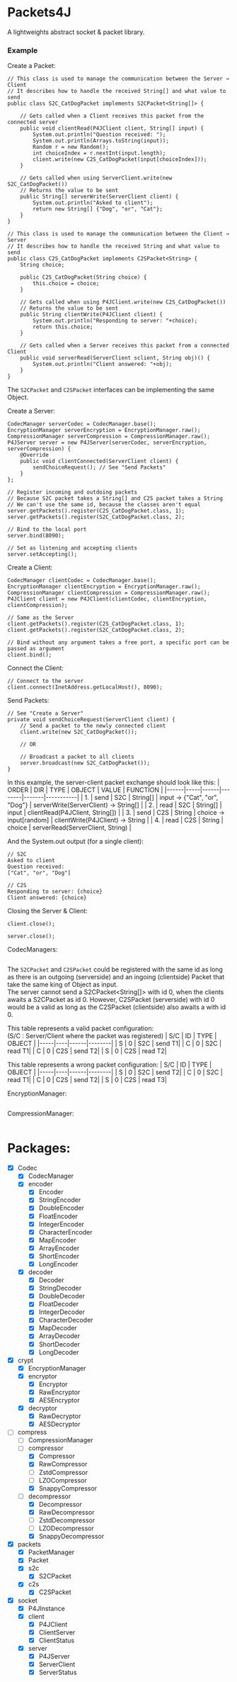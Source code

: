 # Packets4J
A lightweights abstract socket & packet library.

### Example
Create a Packet:
```
// This class is used to manage the communication between the Server → Client
// It describes how to handle the received String[] and what value to send
public class S2C_CatDogPacket implements S2CPacket<String[]> {
	
	// Gets called when a Client receives this packet from the connected server
	public void clientRead(P4JClient client, String[] input) {
		System.out.println("Question received: ");
		System.out.println(Arrays.toString(input));
		Random r = new Random();
		int choiceIndex = r.nextInt(input.length);
		client.write(new C2S_CatDogPacket(input[choiceIndex]));
	}

	// Gets called when using ServerClient.write(new S2C_CatDogPacket())
	// Returns the value to be sent
	public String[] serverWrite(ServerClient client) {
		System.out.println("Asked to client");
		return new String[] {"Dog", "or", "Cat"};
	}
}

// This class is used to manage the communication between the Client → Server
// It describes how to handle the received String and what value to send
public class C2S_CatDogPacket implements C2SPacket<String> {
	String choice;

	public C2S_CatDogPacket(String choice) {
		this.choice = choice;
	}

	// Gets called when using P4JClient.write(new C2S_CatDogPacket())
	// Returns the value to be sent
	public String clientWrite(P4JClient client) {
		System.out.println("Responding to server: "+choice);
		return this.choice;
	}

	// Gets called when a Server receives this packet from a connected Client
    public void serverRead(ServerClient sclient, String obj)() {
		System.out.println("Client answered: "+obj);
	}
}
```
The `S2CPacket` and `C2SPacket` interfaces can be implementing the same Object.

Create a Server:
```
CodecManager serverCodec = CodecManager.base();
EncryptionManager serverEncryption = EncryptionManager.raw();
CompressionManager serverCompression = CompressionManager.raw();
P4JServer server = new P4JServer(serverCodec, serverEncryption, serverCompression) {
	@Override
	public void clientConnected(ServerClient client) {
		sendChoiceRequest(); // See "Send Packets"
	}
};

// Register incoming and outdoing packets
// Because S2C packet takes a String[] and C2S packet takes a String
// We can't use the same id, because the classes aren't equal
server.getPackets().register(C2S_CatDogPacket.class, 1);
server.getPackets().register(S2C_CatDogPacket.class, 2);

// Bind to the local port
server.bind(8090);

// Set as listening and accepting clients
server.setAccepting();
```

Create a Client:
```
CodecManager clientCodec = CodecManager.base();
EncryptionManager clientEncryption = EncryptionManager.raw();
CompressionManager clientCompression = CompressionManager.raw();
P4JClient client = new P4JClient(clientCodec, clientEncryption, clientCompression);

// Same as the Server
client.getPackets().register(C2S_CatDogPacket.class, 1);
client.getPackets().register(S2C_CatDogPacket.class, 2);

// Bind without any argument takes a free port, a specific port can be passed as argument
client.bind();
```

Connect the Client:
```
// Connect to the server
client.connect(InetAddress.getLocalHost(), 8090);
```

Send Packets:
```
// See "Create a Server"
private void sendChoiceRequest(ServerClient client) {
	// Send a packet to the newly connected client
	client.write(new S2C_CatDogPacket());

	// OR
	
	// Broadcast a packet to all clients
	server.broadcast(new S2C_CatDogPacket());
}
```

In this example, the server-client packet exchange should look like this:
| ORDER | DIR | TYPE | OBJECT | VALUE | FUNCTION |
|------|-----|------|--------|-------|-----------|
| 1. | send | S2C | String[] | input → {"Cat", "or", "Dog"} | serverWrite(ServerClient) → String[] | 
| 2. | read | S2C | String[] | input                        | clientRead(P4JClient, String[]) | 
| 3. | send | C2S | String   | choice → input[random]       | clientWrite(P4JClient) → String | 
| 4. | read | C2S | String   | choice                       | serverRead(ServerClient, String) | 

And the System.out output (for a single client):
```
// S2C
Asked to client
Question received:
["Cat", "or", "Dog"]

// C2S
Responding to server: {choice}
Client answered: {choice}
```	

Closing the Server & Client:
```
client.close();

server.close();
```

CodecManagers:
```

```
The `S2CPacket` and `C2SPacket` could be registered with the same id as long as there is an outgoing (serverside) and an ingoing (clientside) Packet that take the same king of Object as input.<br>
The server cannot send a S2CPacket<String[]> with id 0, when the clients awaits a S2CPacket<String> as id 0. However, C2SPacket<String> (serverside) with id 0 would be a valid as long as the C2SPacket (clientside) also awaits a <String> with id 0.<br>

This table represents a valid packet configuration:<br>
(S/C : Server/Client where the packet was registered)
| S/C | ID | TYPE | OBJECT |
|-----|----|------|--------|
|  S  | 0  | S2C  | send T1| 
|  C  | 0  | S2C  | read T1| 
|  C  | 0  | C2S  | send T2| 
|  S  | 0  | C2S  | read T2| 

This table represents a wrong packet configuration:
| S/C | ID | TYPE | OBJECT |
|-----|----|------|--------|
|  S  | 0  | S2C  | send T2| 
|  C  | 0  | S2C  | read T1| 
|  C  | 0  | C2S  | send T2| 
|  S  | 0  | C2S  | read T3| 

EncryptionManager:
```

```

CompressionManager:
```

```

# Packages:
- [x] Codec
	- [x] CodecManager
	- [x] encoder
		- [x] Encoder<T>
		- [x] StringEncoder
		- [x] DoubleEncoder
		- [x] FloatEncoder
		- [x] IntegerEncoder
		- [x] CharacterEncoder
		- [x] MapEncoder
		- [x] ArrayEncoder
		- [x] ShortEncoder
		- [x] LongEncoder
	- [x] decoder
		- [x] Decoder<T>
		- [x] StringDecoder
		- [x] DoubleDecoder
		- [x] FloatDecoder
		- [x] IntegerDecoder
		- [x] CharacterDecoder
		- [x] MapDecoder
		- [x] ArrayDecoder
		- [x] ShortDecoder
		- [x] LongDecoder
- [x] crypt
	- [x] EncryptionManager
	- [x] encryptor
		- [x] Encryptor
		- [x] RawEncryptor
		- [x] AESEncryptor
	- [x] decryptor
		- [x] RawDecryptor
		- [x] AESDecryptor
- [ ] compress
	- [ ] CompressionManager
	- [ ] compressor
		- [x] Compressor
		- [x] RawCompressor
		- [ ] ZstdCompressor
		- [ ] LZOCompressor
		- [x] SnappyCompressor
	- [ ] decompressor
		- [x] Decompressor
		- [x] RawDecompressor
		- [ ] ZstdDecompressor
		- [ ] LZODecompressor
		- [x] SnappyDecompressor
- [x] packets
	- [x] PacketManager
	- [x] Packet
	- [x] s2c
		- [x] S2CPacket
	- [x] c2s
		- [x] C2SPacket
- [x] socket
	- [x] P4JInstance
	- [x] client
		- [x] P4JClient
		- [x] ClientServer
		- [x] ClientStatus
	- [x] server
		- [x] P4JServer
		- [x] ServerClient
		- [x] ServerStatus
